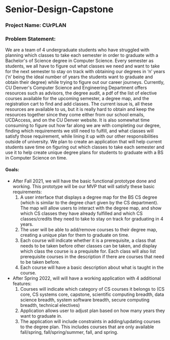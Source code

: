 # Senior-Design-Capstone
### Project Name: CUrPLAN


### Problem Statement:  
We are a team of 4 undergraduate students who have struggled with planning which classes to take each semester in order to graduate with a Bachelor's of Science degree in Computer Science. Every semester as students, we all have to figure out what classes we need and want to take for the next semester to stay on track with obtaining our degrees in ‘n’ years (‘n’ being the ideal number of years the students want to graduate and obtain their degree) while trying to figure out our career journeys. Currently, CU Denver's Computer Science and Engineering Department offers resources such as advisors, the degree audit, a pdf of the list of elective courses available for the upcoming semester, a degree map, and the registration cart to find and add classes. The current issue is, all these resources are available to us, but it is really hard to obtain and keep the resources together since they come either from our school emails, UCDAccess, and on the CU Denver website. It is also somewhat time consuming to figure out how far along we are with completing our degree, finding which requirements we still need to fulfill, and what classes will satisfy those requirement, while lining it up with our other responsibilities outside of university. We plan to create an application that will help current students save time on figuring out which classes to take each semester and use it to help create unique degree plans for students to graduate with a BS in Computer Science on time.

#### Goals:
- After Fall 2021, we will have the basic functional prototype done and working. This prototype will be our MVP that will satisfy these basic requirements:  
  1) A user interface that displays a degree map for the BS CS degree (which is similar to the degree chart given by the CS department). The map will allow users to interact with the degree map, and show which CS classes they have already fulfilled and which CS classes/credits they need to take to stay on track for graduating in 4 years.  
  2) The user will be able to add/remove courses to their degree map, creating a unique plan for them to graduate on time.  
  3) Each course will indicate whether it is a prerequisite, a class that needs to be taken before other classes can be taken, and display which class the course is a prequisite for. Each class will also list prerequisite courses in the description if there are courses that need to be taken before.  
  4) Each course will have a basic description about what is taught in the course.  
- After Spring 2022, will will have a working application with 4 additional features:  
  1) Courses will indicate which category of CS courses it belongs to (CS core, CS systems core, capstone, scientific computing breadth, data science breadth, system software breadth, secure computing breadth, technical electives)  
  2) Application allows user to adjust plan based on how many years they want to graduate in.  
  3) The application will include constraints in adding/updating courses to the degree plan. This includes courses that are only available fall/spring, fall/spring/summer, fall, and spring.  
  
